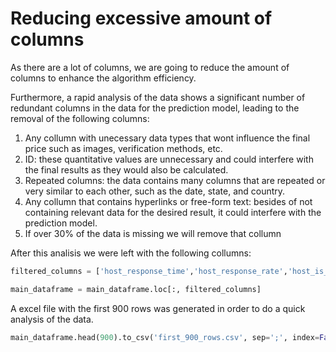 # Reducing excessive amount of columns

As there are a lot of columns, we are going to reduce the amount of columns to enhance the algorithm efficiency.

Furthermore, a rapid analysis of the data shows a significant number of redundant columns in the data for the prediction model, leading to the removal of the following columns:

1. Any collumn with unecessary data types that wont influence the final price such as images, verification methods, etc.
2. ID: these quantitative values are unnecessary and could interfere with the final results as they would also be calculated.
3. Repeated columns: the data contains many columns that are repeated or very similar to each other, such as the date, state, and country.
4. Any collumn that contains hyperlinks or free-form text: besides of not containing relevant data for the desired result, it could interfere with the prediction model.
5. If over 30% of the data is missing we will remove that collumn

After this analisis we were left with the following collumns:

```python
filtered_columns = ['host_response_time','host_response_rate','host_is_superhost','host_listings_count','latitude','longitude','property_type','room_type','accommodates','bathrooms','bedrooms','beds','bed_type','amenities','price','security_deposit','cleaning_fee','guests_included','extra_people','minimum_nights','maximum_nights','number_of_reviews','review_scores_rating','review_scores_accuracy','review_scores_cleanliness','review_scores_checkin','review_scores_communication','review_scores_location','review_scores_value','instant_bookable','is_business_travel_ready','cancellation_policy','year','month']

main_dataframe = main_dataframe.loc[:, filtered_columns]
```

A excel file with the first 900 rows was generated in order to do a quick analysis of the data.

```python
main_dataframe.head(900).to_csv('first_900_rows.csv', sep=';', index=False)
```
